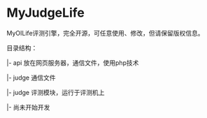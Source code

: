 MyJudgeLife
===========

MyOILife评测引擎，完全开源，可任意使用、修改，但请保留版权信息。

目录结构：

|- api 放在网页服务器，通信文件，使用php技术

   |- judge 通信文件
   
|- judge 评测模块，运行于评测机上

   |- 尚未开始开发
